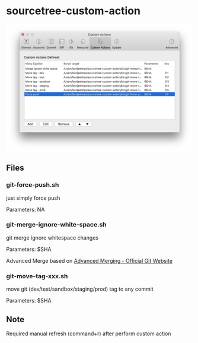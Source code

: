 # sourcetree-custom-action

![](README-SCREEN-SHOT.png)

## Files

### git-force-push.sh

just simply force push

Parameters: NA
### git-merge-ignore-white-space.sh

git merge ignore whitespace changes

Parameters: $SHA

Advanced Merge based on [Advanced Merging - Official Git Website](https://git-scm.com/book/en/v2/Git-Tools-Advanced-Merging)

### git-move-tag-xxx.sh

move git (dev/test/sandbox/staging/prod) tag to any commit

Parameters: $SHA

## Note
Required manual refresh (command+r) after perform custom action
